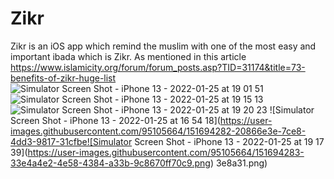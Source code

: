 # Zikr
Zikr is an iOS app which remind the muslim with one of the most easy and important ibada which is Zikr.
As mentioned in this article
https://www.islamicity.org/forum/forum_posts.asp?TID=31174&title=73-benefits-of-zikr-huge-list
![Simulator Screen Shot - iPhone 13 - 2022-01-25 at 19 01 51](https://user-images.githubusercontent.com/95105664/151694265-3025d054-4e9a-44e6-bbd4-c98ba9f83712.png)
![Simulator Screen Shot - iPhone 13 - 2022-01-25 at 19 15 13](https://user-images.githubusercontent.com/95105664/151694268-1e7eee6a-55a9-433a-ac28-fc93a47964aa.png)
![Simulator Screen Shot - iPhone 13 - 2022-01-25 at 19 20 23](https://user-images.githubusercontent.com/95105664/151694274-afcfa9b1-407f-4e87-8f7f-c86e57e57d0a.png)
![Simulator Screen Shot - iPhone 13 - 2022-01-25 at 16 54 18](https://user-images.githubusercontent.com/95105664/151694282-20866e3e-7ce8-4dd3-9817-31cfbe![Simulator Screen Shot - iPhone 13 - 2022-01-25 at 19 17 39](https://user-images.githubusercontent.com/95105664/151694283-33e4a4e2-4e58-4384-a33b-9c8670ff70c9.png)
3e8a31.png)
